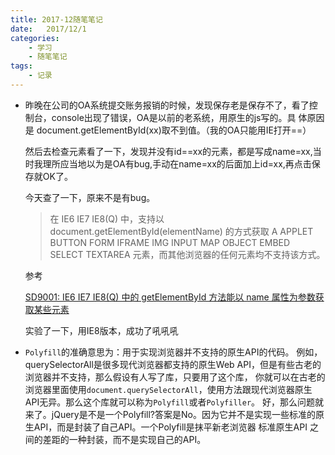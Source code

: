```yaml
---
title: 2017-12随笔笔记
date:   2017/12/1
categories: 
    - 学习 
    - 随笔笔记
tags:
    - 记录
---
```


* 昨晚在公司的OA系统提交账务报销的时候，发现保存老是保存不了，看了控制台，console出现了错误，OA是以前的老系统，用原生的js写的。具   体原因是 document.getElementById(xx)取不到值。（我的OA只能用IE打开==）

    然后去检查元素看了一下，发现并没有id==xx的元素，都是写成name=xx,当时我理所应当地以为是OA有bug,手动在name=xx的后面加上id=xx,再点击保存就OK了。

    今天查了一下，原来不是有bug。

    >在 IE6 IE7 IE8(Q) 中，支持以 document.getElementById(elementName) 的方式获取 A APPLET BUTTON FORM IFRAME IMG INPUT MAP OBJECT EMBED SELECT TEXTAREA 元素，而其他浏览器的任何元素均不支持该方式。


    参考

    [SD9001: IE6 IE7 IE8(Q) 中的 getElementById 方法能以 name 属性为参数获取某些元素](http://www.w3help.org/zh-cn/causes/SD9001)

    实验了一下，用IE8版本，成功了吼吼吼

* ``Polyfill``的准确意思为：用于实现浏览器并不支持的原生API的代码。
    例如，querySelectorAll是很多现代浏览器都支持的原生Web API，但是有些古老的浏览器并不支持，那么假设有人写了库，只要用了这个库， 你就可以在古老的浏览器里面使用``document.querySelectorAll``，使用方法跟现代浏览器原生API无异。那么这个库就可以称为``Polyfill``或者``Polyfiller``。
    好，那么问题就来了。jQuery是不是一个Polyfill?答案是No。因为它并不是实现一些标准的原生API，而是封装了自己API。一个Polyfill是抹平新老浏览器 标准原生API 之间的差距的一种封装，而不是实现自己的API。


    